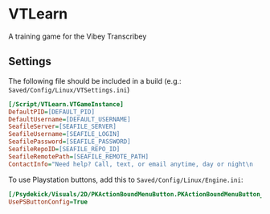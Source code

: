 # VTLearn
A training game for the Vibey Transcribey

## Settings
The following file should be included in a build (e.g.: `Saved/Config/Linux/VTSettings.ini`)
```ini
[/Script/VTLearn.VTGameInstance]
DefaultPID=[DEFAULT_PID]
DefaultUsername=[DEFAULT_USERNAME]
SeafileServer=[SEAFILE_SERVER]
SeafileUsername=[SEAFILE_LOGIN]
SeafilePassword=[SEAFILE_PASSWORD]
SeafileRepoID=[SEAFILE_REPO_ID]
SeafileRemotePath=[SEAFILE_REMOTE_PATH]
ContactInfo="Need help? Call, text, or email anytime, day or night\n    [PHONE]\n    [EMAIL]"
```

To use Playstation buttons, add this to `Saved/Config/Linux/Engine.ini`:
```ini
[/Psydekick/Visuals/2D/PKActionBoundMenuButton.PKActionBoundMenuButton_C]
UsePSButtonConfig=True
```